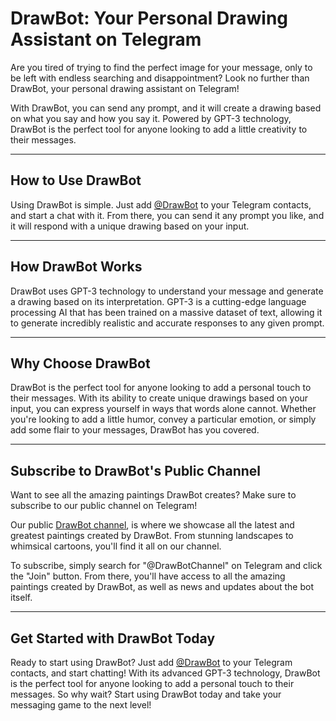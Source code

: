 # DrawBot: Your Personal Drawing Assistant on Telegram

Are you tired of trying to find the perfect image for your message, only to be left with endless searching and disappointment? Look no further than DrawBot, your personal drawing assistant on Telegram!

With DrawBot, you can send any prompt, and it will create a drawing based on what you say and how you say it. Powered by GPT-3 technology, DrawBot is the perfect tool for anyone looking to add a little creativity to their messages.

---

## How to Use DrawBot

Using DrawBot is simple. Just add <a href="https://t.me/DrawGPTBot" target="_blank">@DrawBot</a> to your Telegram contacts, and start a chat with it. From there, you can send it any prompt you like, and it will respond with a unique drawing based on your input.

---

## How DrawBot Works

DrawBot uses GPT-3 technology to understand your message and generate a drawing based on its interpretation. GPT-3 is a cutting-edge language processing AI that has been trained on a massive dataset of text, allowing it to generate incredibly realistic and accurate responses to any given prompt.

---

## Why Choose DrawBot

DrawBot is the perfect tool for anyone looking to add a personal touch to their messages. With its ability to create unique drawings based on your input, you can express yourself in ways that words alone cannot. Whether you're looking to add a little humor, convey a particular emotion, or simply add some flair to your messages, DrawBot has you covered.

---

## Subscribe to DrawBot's Public Channel


Want to see all the amazing paintings DrawBot creates? Make sure to subscribe to our public channel on Telegram!

Our public <a href="https://t.me/drawGPTBotPictures" target="_blank">DrawBot channel</a>, is where we showcase all the latest and greatest paintings created by DrawBot. From stunning landscapes to whimsical cartoons, you'll find it all on our channel.

To subscribe, simply search for "@DrawBotChannel" on Telegram and click the "Join" button. From there, you'll have access to all the amazing paintings created by DrawBot, as well as news and updates about the bot itself.

---

## Get Started with DrawBot Today


Ready to start using DrawBot? Just add <a href="https://t.me/DrawGPTBot" target="_blank">@DrawBot</a> to your Telegram contacts, and start chatting! With its advanced GPT-3 technology, DrawBot is the perfect tool for anyone looking to add a personal touch to their messages. So why wait? Start using DrawBot today and take your messaging game to the next level!
